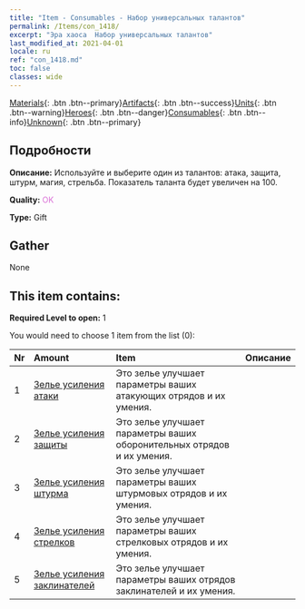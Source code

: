 ```yaml
---
title: "Item - Consumables - Набор универсальных талантов"
permalink: /Items/con_1418/
excerpt: "Эра хаоса  Набор универсальных талантов"
last_modified_at: 2021-04-01
locale: ru
ref: "con_1418.md"
toc: false
classes: wide
---
```

 [Materials](/ru/Items/){: .btn .btn--primary}[Artifacts](/ru/Items/Artifacts/){: .btn .btn--success}[Units](/ru/Items/Units/){: .btn .btn--warning}[Heroes](/ru/Items/Heroes/){: .btn .btn--danger}[Consumables](/ru/Items/Consumables/){: .btn .btn--info}[Unknown](/ru/Items/Unknown/){: .btn .btn--primary}

## Подробности
 **Описание:** Используйте и выберите один из талантов: атака, защита, штурм, магия, стрельба. Показатель таланта будет увеличен на 100.

 **Quality:** <span style="color: #DA70D6">OK</span>

 **Type:** Gift

## Gather

  None

## This item contains:

 **Required Level to open:** 1

 You would need to choose 1 item from the list (0):

  | Nr | Amount |     Item    | Описание |
  |:---|:-------|:------------|:-----------:|
  | 1 | [Зелье усиления атаки](/ru/Items/con_786/) | Это зелье улучшает параметры ваших атакующих отрядов и их умения. | 
  | 2 | [Зелье усиления защиты](/ru/Items/con_787/) | Это зелье улучшает параметры ваших оборонительных отрядов и их умения. | 
  | 3 | [Зелье усиления штурма](/ru/Items/con_788/) | Это зелье улучшает параметры ваших штурмовых отрядов и их умения. | 
  | 4 | [Зелье усиления стрелков](/ru/Items/con_789/) | Это зелье улучшает параметры ваших стрелковых отрядов и их умения. | 
  | 5 | [Зелье усиления заклинателей](/ru/Items/con_790/) | Это зелье улучшает параметры ваших отрядов заклинателей и их умения. | 
